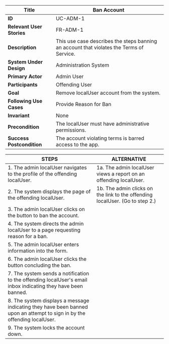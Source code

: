|Title |   Ban Account      |
|---------|---------|
|**ID**|    UC-ADM-1      |
|**Relevant User Stories**|    FR-ADM-1      |
|**Description**|     This use case describes the steps banning an account that violates the Terms of Service.      |
|**System Under Design**|    Administration System     |
|**Primary Actor**|   Admin User   |
|**Participants**|    Offending User   |
|**Goal**| Remove localUser account from the system.      |
|**Following Use Cases**| Provide Reason for Ban       |
|**Invariant**| None   |
|**Precondition**|  The localUser must have administrative permissions.   |
|**Success Postcondition**| The account violating terms is barred access to the app.     |


|**STEPS**|**ALTERNATIVE**|
|---------|---------|
| 1.  The admin localUser navigates to the profile of the offending localUser.     |  1a. The admin localUser views a report on an offending localUser.     |
| 2.  The system displays the page of the offending localUser.  |  1b. The admin clicks on the link to the offending localUser. (Go to step 2.)   |
| 3.  The admin localUser clicks on the button to ban the account. |      |
| 4.  The system directs the admin localUser to a page requesting reason for a ban. |      |
| 5.  The admin localUser enters information into the form. |      |
| 6.  The admin localUser clicks the button concluding the ban. |      |
| 7.  The system sends a notification to the offending localUser's email inbox indicating they have been banned. |      |
| 8.  The system displays a message indicating they have been banned upon an attempt to sign in by the offending localUser. |      |
| 9.  The system locks the account down. |      |



